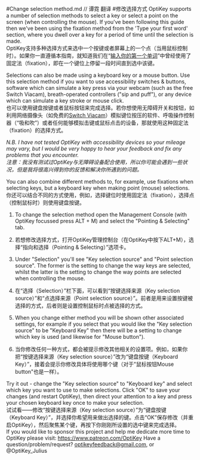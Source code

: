 #Change selection method.md // 谭霓 翻译
#修改选择方式
OptiKey supports a number of selection methods to select a key or select a point on the screen (when controlling the mouse). If you've been following this guide then we've been using the fixation method from the 'Type your first word' section, where you dwell over a key for a period of time until the selection is made.  
OptiKey支持多种选择方式来选中一个按键或者屏幕上的一个点（当用鼠标控制时）。如果你一直遵循本指南，就知道我们在“[输入你的第一个单词](https://github.com/JuliusSweetland/OptiKey/wiki/User-Guide#type-your-first-word)”中曾经使用了固定法（fixation），即在一个键位上停留一段时间直到选中该键。

Selections can also be made using a keyboard key or a mouse button. Use this selection method if you want to use accessibility switches & buttons, software which can simulate a key press via your webcam (such as the free Switch Viacam), breath-operated controllers ("sip and puff"), or any device which can simulate a key stroke or mouse click.  
也可以使用键盘按键或者鼠标按钮来完成选择。若你想使用无障碍开关和按钮，如利用网络摄像头（如免费的[Switch Viacam](http://sviacam.sourceforge.net/)）模拟键位按压的软件、呼吸操作控制器（“吸和吹”）或者任何能够模拟击键或鼠标点击的设备，那就使用这种固定法（fixation）的选择方式。

*N.B. I have not tested OptiKey with accessibility devices so your mileage may vary, but I would be very happy to hear your feedback and fix any problems that you encounter.*  
*注意：我没有测试过OptiKey与无障碍设备配合使用，所以你可能会遇到一些状况，但是我将很高兴得到你的反馈和解决你所遇到的问题。*

You can also combine different methods to, for example, use fixations when selecting keys, but a keyboard key when making point (mouse) selections.  
你还可以结合不同的方式使用，例如，选择键位时使用固定法（fixation），选择点（控制鼠标时）则使用键盘按键。

  1. To change the selection method open the Management Console (with OptiKey focussed press ALT + M) and select the "Pointing & Selecting" tab.  
  1. 若想修改选择方式，打开OptiKey管理控制台（在OptiKey中按下ALT+M），选择“指向和选择（Pointing & Selecting）”选项卡。

  2. Under "Selection" you'll see "Key selection source" and "Point selection source". The former is the setting to change the way keys are selected, whilst the latter is the setting to change the way points are selected when controlling the mouse.  
  2. 在“选择（Selection）”栏下面，可以看到“按键选择来源（Key selection source）”和“点选择来源（Point selection source）”。前者是用来设置按键被选择的方式，后者则是设置控制鼠标时点被选择的方式。

  3. When you change either method you will be shown other associated settings, for example if you select that you would like the "Key selection source" to be "Keyboard Key" then there will be a setting to change which key is used (and likewise for "Mouse button").  
  3. 当你修改任何一种方式，都会被提示修改其他相关的设置项。例如，如果你把“按键选择来源（Key selection source）”改为“键盘按键（Keyboard Key）”，接着会提示你修改具体将使用哪个键（对于"鼠标按钮Mouse button"也是一样）。

Try it out - change the "Key selection source" to "Keyboard key" and select which key you want to use to make selections. Click "OK" to save your changes (and restart OptiKey), then direct your attention to a key and press your chosen keyboard key once to make your selection.  
试试看——修改“按键选择来源（Key selection source）”为“键盘按键（Keyboard Key）”，并选择你希望用来做出选择的键。点击“OK”保存修改（并重启OptiKey），然后聚焦某个键，再按下你刚刚所设置的选中键来完成选择。  
If you would like to sponsor this project and help me dedicate more time to OptiKey please visit: https://www.patreon.com/OptiKey
Have a question/problem/request? optikeyfeedback@gmail.com, or @OptiKey_Julius

